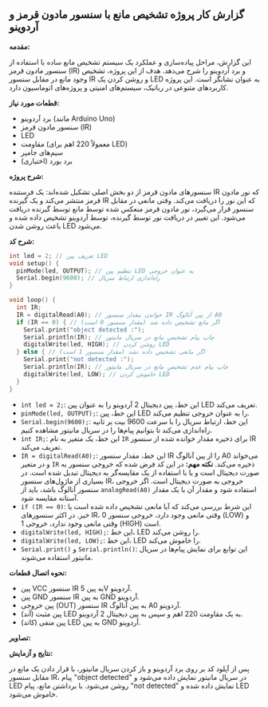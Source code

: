 ## گزارش کار پروژه تشخیص مانع با سنسور مادون قرمز و آردوینو

**مقدمه:**

این گزارش، مراحل پیاده‌سازی و عملکرد یک سیستم تشخیص مانع ساده با استفاده از سنسور مادون قرمز (IR) و برد آردوینو را شرح می‌دهد. هدف از این پروژه، تشخیص وجود مانع در مقابل سنسور IR و روشن کردن یک LED به عنوان نشانگر است. این پروژه کاربردهای متنوعی در رباتیک، سیستم‌های امنیتی و پروژه‌های اتوماسیون دارد.

**قطعات مورد نیاز:**

*   برد آردوینو (مانند Arduino Uno)
*   سنسور مادون قرمز (IR)
*   LED
*   مقاومت (معمولاً 220 اهم برای LED)
*   سیم‌های جامپر
*   برد بورد (اختیاری)

**شرح پروژه:**

سنسورهای مادون قرمز از دو بخش اصلی تشکیل شده‌اند: یک فرستنده IR که نور مادون قرمز منتشر می‌کند و یک گیرنده IR که این نور را دریافت می‌کند. وقتی مانعی در مقابل سنسور قرار می‌گیرد، نور مادون قرمز منعکس شده توسط مانع توسط گیرنده دریافت می‌شود. این تغییر در دریافت نور توسط گیرنده، توسط آردوینو تشخیص داده شده و باعث روشن شدن LED می‌شود.

**شرح کد:**

```cpp
int led = 2; // تعریف پین LED
void setup() {
  pinMode(led, OUTPUT); // تنظیم پین LED به عنوان خروجی
  Serial.begin(9600); // راه‌اندازی ارتباط سریال
}

void loop() {
  int IR;
  IR = digitalRead(A0); // خواندن مقدار سنسور IR از پین آنالوگ A0
  if (IR == 0) { // اگر مانع تشخیص داده شد (مقدار سنسور 0 است)
    Serial.print("object detected :");
    Serial.println(IR); // چاپ پیام تشخیص مانع در سریال مانیتور
    digitalWrite(led, HIGH); // روشن کردن LED
  } else { // اگر مانعی تشخیص داده نشد (مقدار سنسور 1 است)
    Serial.print("not detected :");
    Serial.println(IR); // چاپ پیام عدم تشخیص مانع در سریال مانیتور
    digitalWrite(led, LOW); // خاموش کردن LED
  }
}
```

*   `int led = 2;`: این خط، پین دیجیتال 2 آردوینو را به عنوان پین LED تعریف می‌کند.
*   `pinMode(led, OUTPUT);`: این خط، پین LED را به عنوان خروجی تنظیم می‌کند.
*   `Serial.begin(9600);`: این خط، ارتباط سریال را با سرعت 9600 بیت بر ثانیه راه‌اندازی می‌کند تا بتوانیم پیام‌ها را در سریال مانیتور مشاهده کنیم.
*   `int IR;`: این خط، یک متغیر به نام `IR` برای ذخیره مقدار خوانده شده از سنسور IR تعریف می‌کند.
*   `IR = digitalRead(A0);`: این خط، مقدار سنسور IR را از پین آنالوگ A0 می‌خواند و در متغیر `IR` ذخیره می‌کند. **نکته مهم:** در این کد فرض شده که خروجی سنسور به صورت دیجیتال است و یا با استفاده از یک مقایسه‌گر به دیجیتال تبدیل شده است. در بسیاری از ماژول‌های سنسور IR، خروجی به صورت دیجیتال است. اگر خروجی سنسور آنالوگ باشد، باید از `analogRead(A0)` استفاده شود و مقدار آن با یک مقدار آستانه مقایسه شود.
*   `if (IR == 0)`: این شرط بررسی می‌کند که آیا مانعی تشخیص داده شده است یا خیر. در اکثر سنسورهای IR، وقتی مانعی وجود دارد، خروجی سنسور 0 (LOW) و وقتی مانعی وجود ندارد، خروجی 1 (HIGH) است.
*   `digitalWrite(led, HIGH);`: این خط، LED را روشن می‌کند.
*   `digitalWrite(led, LOW);`: این خط، LED را خاموش می‌کند.
*   `Serial.print()` و `Serial.println()`: این توابع برای نمایش پیام‌ها در سریال مانیتور استفاده می‌شوند.

**نحوه اتصال قطعات:**

*   پین VCC سنسور IR به پین 5V آردوینو.
*   پین GND سنسور IR به پین GND آردوینو.
*   پین خروجی (OUT) سنسور IR به پین آنالوگ A0 آردوینو.
*   پین مثبت (آند) LED به یک مقاومت 220 اهم و سپس به پین دیجیتال 2 آردوینو.
*   پین منفی (کاتد) LED به پین GND آردوینو.

**تصاویر:**


**نتایج و آزمایش:**

پس از آپلود کد بر روی برد آردوینو و باز کردن سریال مانیتور، با قرار دادن یک مانع در مقابل سنسور IR، پیام "object detected" در سریال مانیتور نمایش داده می‌شود و LED روشن می‌شود. با برداشتن مانع، پیام "not detected" نمایش داده شده و LED خاموش می‌شود.


